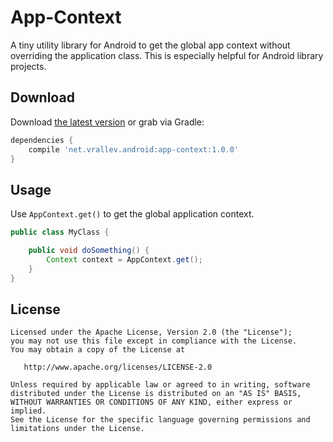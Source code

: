 # App-Context

A tiny utility library for Android to get the global app context without overriding the application class. This is especially helpful for Android library projects.

## Download

Download [the latest version](http://search.maven.org/#search|gav|1|g:"net.vrallev.android"%20AND%20a:"app-context") or grab via Gradle:

```groovy
dependencies {
    compile 'net.vrallev.android:app-context:1.0.0'
}
```

## Usage

Use `AppContext.get()` to get the global application context.

```java
public class MyClass {

    public void doSomething() {
        Context context = AppContext.get();
    }
}
```

## License

    Licensed under the Apache License, Version 2.0 (the "License");
    you may not use this file except in compliance with the License.
    You may obtain a copy of the License at

       http://www.apache.org/licenses/LICENSE-2.0

    Unless required by applicable law or agreed to in writing, software
    distributed under the License is distributed on an "AS IS" BASIS,
    WITHOUT WARRANTIES OR CONDITIONS OF ANY KIND, either express or implied.
    See the License for the specific language governing permissions and
    limitations under the License.
